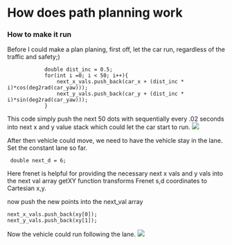 # How does path planning work
### How to make it run
Before I could make a plan planing, first off, let the car run, regardless of the traffic and safety;)
```
            double dist_inc = 0.5;
            for(int i =0; i < 50; i++){
                next_x_vals.push_back(car_x + (dist_inc * i)*cos(deg2rad(car_yaw)));
                next_y_vals.push_back(car_y + (dist_inc * i)*sin(deg2rad(car_yaw)));
            }
```
This code simply push the next 50 dots with sequentially every .02 seconds into next x and y value stack which could let the car start to run.
![](https://github.com/hang-wang/TERM3_P1/blob/master/image/run.gif)

After then vehicle could move, we need to have the vehicle stay in the lane.
Set the constant lane so far.
```$xslt
 double next_d = 6;
```

Here frenet is helpful for providing the necessary next x vals and y vals into the next val array
getXY function transforms  Frenet s,d coordinates to Cartesian x,y.

now push the new points into the next_val array
```$xslt
next_x_vals.push_back(xy[0]);
next_y_vals.push_back(xy[1]);
```
Now the vehicle could run following the lane.
![](https://github.com/hang-wang/TERM3_P1/blob/master/image/run.gif)